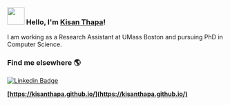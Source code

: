 ### <img src="https://media.giphy.com/media/hvRJCLFzcasrR4ia7z/giphy.gif" width="40px"> Hello, I'm [Kisan Thapa](https://kisanthapa.github.io/)!

I am working as a Research Assistant at UMass Boston and pursuing PhD in Computer Science.


### Find me elsewhere 🌎

[![Linkedin Badge](https://img.shields.io/badge/-LinkedIn-blue?style=flat-square&logo=Linkedin&logoColor=white&link=https://www.linkedin.com/in/kisan-thapa-860865113/)](https://www.linkedin.com/in/kisan-thapa-860865113/) 

**[https://kisanthapa.github.io/](https://kisanthapa.github.io/)**


<!--
**KisanThapa/KisanThapa** is a ✨ _special_ ✨ repository because its `README.md` (this file) appears on your GitHub profile.

Here are some ideas to get you started:

- 🔭 I’m currently working on ...
- 🌱 I’m currently learning ...
- 👯 I’m looking to collaborate on ...
- 🤔 I’m looking for help with ...
- 💬 Ask me about ...
- 📫 How to reach me: ...
- 😄 Pronouns: ...
- ⚡ Fun fact: ...
-->
